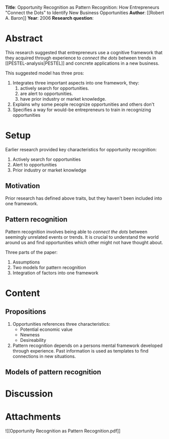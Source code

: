 **Title**: Opportunity Recognition as Pattern Recognition: How Entrepreneurs "Connect the Dots" to Identify New Business Opportunities
**Author**: [[Robert A. Baron]]
**Year**: 2006
**Research question**:
# Abstract
This research suggested that entrepreneurs use a cognitive framework that they acquired through experience to *connect the dots* between trends in [[PESTEL-analysis|PESTEL]] and concrete applications in a new business. 

This suggested model has three pros:
1. Integrates three important aspects into one framework, they:
	1. actively search for opportunities.
	2. are alert to opportunities.
	3. have prior industry or market knowledge.
2. Explains why some people recognize opportunities and others don't
3. Specifies a way for would-be entrepreneurs to train in recognizing opportunities
# Setup
Earlier research provided key characteristics for opportunity recognition:
1. Actively search for opportunities
2. Alert to opportunities
3. Prior industry or market knowledge
## Motivation
Prior research has defined above traits, but they haven't been included into one framework.
## Pattern recognition
Pattern recognition involves being able to *connect the dots* between seemingly unrelated events or trends. It is crucial to understand the world around us and find opportunities which other might not have thought about.

Three parts of the paper:
1. Assumptions
2. Two models for pattern recognition
3. Integration of factors into one framework
# Content
## Propositions
1. Opportunities references three characteristics:
	- Potential economic value
	- Newness
	- Desireability
2. Pattern recognition depends on a persons mental framework developed through experience. Past information is used as templates to find connections in new situations.
## Models of pattern recognition

# Discussion

# Attachments
![[Opportunity Recognition as Pattern Recognition.pdf]]
